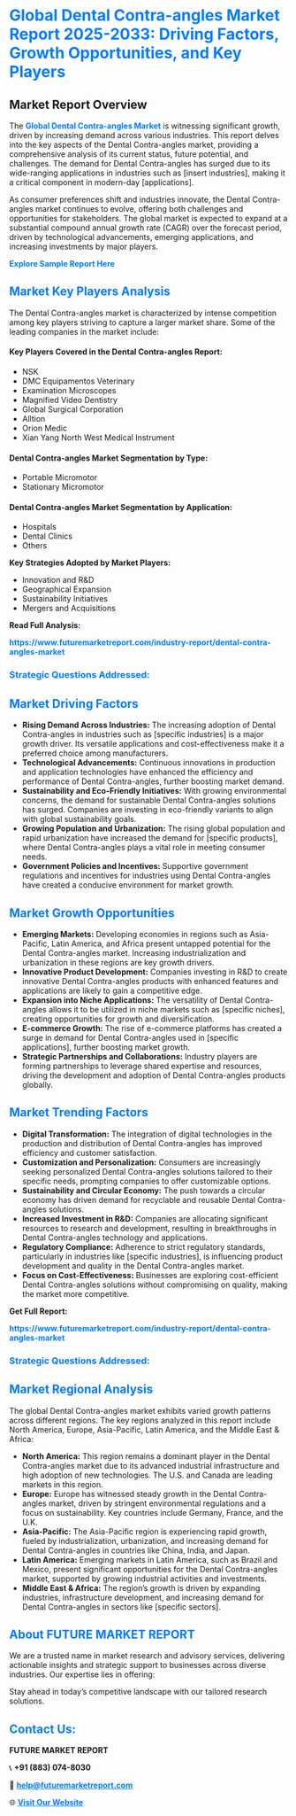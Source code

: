 <h1 style="color: #007BFF;">Global Dental Contra-angles Market Report 2025-2033: Driving Factors, Growth Opportunities, and Key Players</h1>

<section id="overview">
<h2>Market Report Overview</h2>
<p>The <a href="https://www.futuremarketreport.com/industry-report/dental-contra-angles-market" style="color: #007BFF; text-decoration: none;"><strong>Global Dental Contra-angles Market</strong></a> is witnessing significant growth, driven by increasing demand across various industries. This report delves into the key aspects of the Dental Contra-angles market, providing a comprehensive analysis of its current status, future potential, and challenges. The demand for Dental Contra-angles has surged due to its wide-ranging applications in industries such as [insert industries], making it a critical component in modern-day [applications].</p>
<p>As consumer preferences shift and industries innovate, the Dental Contra-angles market continues to evolve, offering both challenges and opportunities for stakeholders. The global market is expected to expand at a substantial compound annual growth rate (CAGR) over the forecast period, driven by technological advancements, emerging applications, and increasing investments by major players.</p>
</section>

<section id="overview">
<p><a href="https://www.futuremarketreport.com/request-sample/reportId=36106" style="color: #007BFF; text-decoration: none;"><strong>Explore Sample Report Here</strong></a></p>
</section>

<section id="key-players">
<h2 style="color: #007BFF;">Market Key Players Analysis</h2>
<p>The Dental Contra-angles market is characterized by intense competition among key players striving to capture a larger market share. Some of the leading companies in the market include:</p>
<h4>Key Players Covered in the Dental Contra-angles Report:</h4>
<ul><li>NSK</li><li>DMC Equipamentos Veterinary</li><li>Examination Microscopes</li><li>Magnified Video Dentistry</li><li>Global Surgical Corporation</li><li>Alltion</li><li>Orion Medic</li><li>Xian Yang North West Medical Instrument</li></ul>
<h4>Dental Contra-angles Market Segmentation by Type:</h4>
<ul><li>Portable Micromotor</li><li>Stationary Micromotor</li></ul>

<h4>Dental Contra-angles Market Segmentation by Application:</h4>
<ul><li>Hospitals</li><li>Dental Clinics</li><li>Others</li></ul>
<p><strong>Key Strategies Adopted by Market Players:</strong></p>
<ul>
<li>Innovation and R&D</li>
<li>Geographical Expansion</li>
<li>Sustainability Initiatives</li>
<li>Mergers and Acquisitions</li>
</ul>
</section>

<section>
<p><strong>Read Full Analysis: </strong></p><a href="https://www.futuremarketreport.com/industry-report/dental-contra-angles-market" style="color: #007BFF; text-decoration: none;"><strong>https://www.futuremarketreport.com/industry-report/dental-contra-angles-market</strong></a>
<h3 style="color: #007BFF;">Strategic Questions Addressed:</h3>
</section>

<section id="driving-factors">
<h2 style="color: #007BFF;">Market Driving Factors</h2>
<ul>
<li><strong>Rising Demand Across Industries:</strong> The increasing adoption of Dental Contra-angles in industries such as [specific industries] is a major growth driver. Its versatile applications and cost-effectiveness make it a preferred choice among manufacturers.</li>
<li><strong>Technological Advancements:</strong> Continuous innovations in production and application technologies have enhanced the efficiency and performance of Dental Contra-angles, further boosting market demand.</li>
<li><strong>Sustainability and Eco-Friendly Initiatives:</strong> With growing environmental concerns, the demand for sustainable Dental Contra-angles solutions has surged. Companies are investing in eco-friendly variants to align with global sustainability goals.</li>
<li><strong>Growing Population and Urbanization:</strong> The rising global population and rapid urbanization have increased the demand for [specific products], where Dental Contra-angles plays a vital role in meeting consumer needs.</li>
<li><strong>Government Policies and Incentives:</strong> Supportive government regulations and incentives for industries using Dental Contra-angles have created a conducive environment for market growth.</li>
</ul>
</section>

<section id="growth-opportunities">
<h2 style="color: #007BFF;">Market Growth Opportunities</h2>
<ul>
<li><strong>Emerging Markets:</strong> Developing economies in regions such as Asia-Pacific, Latin America, and Africa present untapped potential for the Dental Contra-angles market. Increasing industrialization and urbanization in these regions are key growth drivers.</li>
<li><strong>Innovative Product Development:</strong> Companies investing in R&D to create innovative Dental Contra-angles products with enhanced features and applications are likely to gain a competitive edge.</li>
<li><strong>Expansion into Niche Applications:</strong> The versatility of Dental Contra-angles allows it to be utilized in niche markets such as [specific niches], creating opportunities for growth and diversification.</li>
<li><strong>E-commerce Growth:</strong> The rise of e-commerce platforms has created a surge in demand for Dental Contra-angles used in [specific applications], further boosting market growth.</li>
<li><strong>Strategic Partnerships and Collaborations:</strong> Industry players are forming partnerships to leverage shared expertise and resources, driving the development and adoption of Dental Contra-angles products globally.</li>
</ul>
</section>

<section id="trending-factors">
<h2 style="color: #007BFF;">Market Trending Factors</h2>
<ul>
<li><strong>Digital Transformation:</strong> The integration of digital technologies in the production and distribution of Dental Contra-angles has improved efficiency and customer satisfaction.</li>
<li><strong>Customization and Personalization:</strong> Consumers are increasingly seeking personalized Dental Contra-angles solutions tailored to their specific needs, prompting companies to offer customizable options.</li>
<li><strong>Sustainability and Circular Economy:</strong> The push towards a circular economy has driven demand for recyclable and reusable Dental Contra-angles solutions.</li>
<li><strong>Increased Investment in R&D:</strong> Companies are allocating significant resources to research and development, resulting in breakthroughs in Dental Contra-angles technology and applications.</li>
<li><strong>Regulatory Compliance:</strong> Adherence to strict regulatory standards, particularly in industries like [specific industries], is influencing product development and quality in the Dental Contra-angles market.</li>
<li><strong>Focus on Cost-Effectiveness:</strong> Businesses are exploring cost-efficient Dental Contra-angles solutions without compromising on quality, making the market more competitive.</li>
</ul>
</section>

<section>
<p><strong>Get Full Report: </strong></p><a href="https://www.futuremarketreport.com/industry-report/dental-contra-angles-market" style="color: #007BFF; text-decoration: none;"><strong>https://www.futuremarketreport.com/industry-report/dental-contra-angles-market</strong></a>
<h3 style="color: #007BFF;">Strategic Questions Addressed:</h3>
</section>


<section id="regional-analysis">
<h2 style="color: #007BFF;">Market Regional Analysis</h2>
<p>The global Dental Contra-angles market exhibits varied growth patterns across different regions. The key regions analyzed in this report include North America, Europe, Asia-Pacific, Latin America, and the Middle East & Africa:</p>
<ul>
<li><strong>North America:</strong> This region remains a dominant player in the Dental Contra-angles market due to its advanced industrial infrastructure and high adoption of new technologies. The U.S. and Canada are leading markets in this region.</li>
<li><strong>Europe:</strong> Europe has witnessed steady growth in the Dental Contra-angles market, driven by stringent environmental regulations and a focus on sustainability. Key countries include Germany, France, and the U.K.</li>
<li><strong>Asia-Pacific:</strong> The Asia-Pacific region is experiencing rapid growth, fueled by industrialization, urbanization, and increasing demand for Dental Contra-angles in countries like China, India, and Japan.</li>
<li><strong>Latin America:</strong> Emerging markets in Latin America, such as Brazil and Mexico, present significant opportunities for the Dental Contra-angles market, supported by growing industrial activities and investments.</li>
<li><strong>Middle East & Africa:</strong> The region’s growth is driven by expanding industries, infrastructure development, and increasing demand for Dental Contra-angles in sectors like [specific sectors].</li>
</ul>
</section>

<footer>
<h2 style="color: #007BFF;">About FUTURE MARKET REPORT</h2>
<p>We are a trusted name in market research and advisory services, delivering actionable insights and strategic support to businesses across diverse industries. Our expertise lies in offering:</p>

<p>Stay ahead in today’s competitive landscape with our tailored research solutions.</p>

<h2 style="color: #007BFF;">Contact Us:</h2>
<p><strong>FUTURE MARKET REPORT</strong></p>
<p>📞 <strong>+91 (883) 074-8030</strong></p>
<p>📧 <strong><a href="mailto:help@futuremarketreport.com" style="color: #007BFF;">help@futuremarketreport.com</a></strong></p>
<p>🌐 <strong><a href="https://www.futuremarketreport.com/" style="color: #007BFF;">Visit Our Website</a></strong></p>
</footer>
